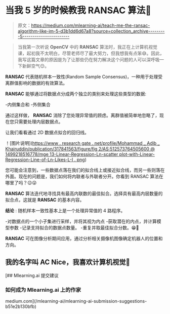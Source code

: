 # 当我 5 岁的时候教我 RANSAC 算法🤖

> 原文：<https://medium.com/mlearning-ai/teach-me-the-ransac-algorithm-like-im-5-d3b1dd6d67a8?source=collection_archive---------5----------------------->

> 当我第一次听说 **OpenCV** 中的 **RANSAC** 算法时，我正在上计算机视觉课，起初我不太明白，尽管老师尽了最大努力，但我想我有点笨😅。因此，我写这篇文章的原因是为了让那些仍在努力解决这个问题的人可以深呼吸一下新鲜空气😊。

**RANSAC** 代表随机样本一致性(Random Sample Consensus)，一种用于处理受离群值影响的数据的有效算法。

**RANSAC** 能够通过将数据点分成两个独立的类别来处理这些类型的数据:

-内侧集合和
-外侧集合

通过这样做， **RANSAC** 消除了您处理异常值的顾虑。离群值被简单地忽略了，现在您只需要处理内层数据点。

让我们看看通过 2D 数据点拟合的回归线。

！[图片说明]([https://www . research gate . net/profile/Mohammad _ Adib _ Khairuddin/publication/317841563/figure/fig 2/AS:512573764505600 @ 1499218516778/mge 13-Linear-Regression-Ln-scatter plot-with-Linear-Regression-Line-of-Ln-Likes-L-I . png](https://www.researchgate.net/profile/Mohammad_Adib_Khairuddin/publication/317841563/figure/fig2/AS:512573764505600@1499218516778/MGE13-Linear-Regression-Ln-Scatterplot-with-Linear-Regression-Line-of-Ln-Likes-L-i.png))

您可能会注意到，一些数据点落在我们的拟合线上或接近拟合线，而另一些则落在外面。现在的问题是，我们如何将内联者与外联者分开。你看到 RANSAC 算法在哪里了吗？😉😜

**RANSAC** 算法迭代地寻找具有最高内联数的最佳拟合。选择具有最高内层数量的拟合点，这就是 **RANSAC** 的基本内容。

**结论** :
随机样本一致性基本上是一个处理异常值的 4 路程序。

-对数据点的一个小子集进行采样，并将其视为内点
-获取潜在的内点，并计算模型参数
-记录支持拟合的数据点数量。
-重复并取最佳拟合分数。😁💃

**RANSAC** 可在图像分析期间应用，通过分析相关摄像机图像确定机器人的位置和方向。

## 我的名字叫 AC Nice，我喜欢计算机视觉🤖

[](/mlearning-ai/mlearning-ai-submission-suggestions-b51e2b130bfb) [## Mlearning.ai 提交建议

### 如何成为 Mlearning.ai 上的作家

medium.com](/mlearning-ai/mlearning-ai-submission-suggestions-b51e2b130bfb)